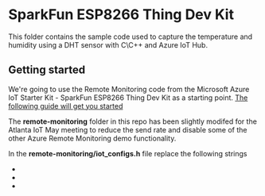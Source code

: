 # SparkFun ESP8266 Thing Dev Kit
This folder contains the sample code used to capture the temperature and humidity using a DHT sensor with C\C++ and Azure IoT Hub.

## Getting started
We're going to use the Remote Monitoring code from the Microsoft Azure IoT Starter Kit - SparkFun ESP8266 Thing Dev Kit as a starting point.
[The following guide will get you started][sfthing-azure-iot-kit]

The **remote-monitoring** folder in this repo has been slightly modifed for the Atlanta IoT May meeting to reduce the send rate and disable some of the other Azure Remote Monitoring demo functionality.

In the **remote-monitoring/iot_configs.h** file replace the following strings
* <SSID-CHANGEME>
* <SSID-PASSWORD-CHANGEME>
* <IOTHUB-DEVICE-CONNECTION-STRING-CHANGEME>

[sfthing-azure-iot-kit]:https://github.com/Azure-Samples/iot-hub-c-thingdev-getstartedkit